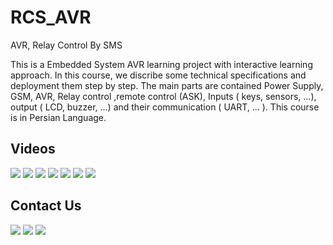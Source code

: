 # RCS_AVR
AVR, Relay Control By SMS

This is a Embedded System AVR learning project with interactive learning approach. In this course, we discribe some technical specifications and deployment them step by step. The main parts are contained Power Supply, GSM, AVR, Relay control ,remote control (ASK), Inputs ( keys, sensors, ...), output ( LCD, buzzer, ...) and their communication ( UART, ... ). This course is in Persian Language.

Videos
-------------
[![](https://img.shields.io/badge/RCS-AVR,PART_A-violet)](https://youtu.be/KLH8E3yOOMw)
[![](https://img.shields.io/badge/RCS-AVR,PART_B-violet)](https://youtu.be/-EyT4b3-hQU)
[![](https://img.shields.io/badge/RCS-AVR,PART_C-violet)](https://youtu.be/bh53Z6KH728)
[![](https://img.shields.io/badge/RCS-AVR,PART_D-violet)](https://youtu.be/vWiSh-8D4kY)
[![](https://img.shields.io/badge/RCS-AVR,PART_E-violet)](https://youtu.be/V0r4XVZA-bk)
[![](https://img.shields.io/badge/RCS-AVR,PART_F-violet)](https://youtu.be/U1JYVCcn27k)
[![](https://img.shields.io/badge/RCS-AVR,PART_G-violet)](https://youtu.be/pVAue7mcq5w)

Contact Us
-------------
[![](https://img.shields.io/badge/E-Mail-yellow)](mailto:aKaReZa75@gmail.com)
[![](https://img.shields.io/badge/You-Tube-red)](https://www.youtube.com/@aKaReZa75)
[![](https://img.shields.io/badge/Linked-in-blue)](https://www.linkedin.com/in/akareza75)

